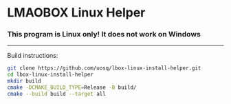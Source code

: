# LMAOBOX Linux Helper

### This program is Linux only! It does not work on Windows

---

Build instructions:

```sh
git clone https://github.com/uosq/lbox-linux-install-helper.git
cd lbox-linux-install-helper
mkdir build
cmake -DCMAKE_BUILD_TYPE=Release -B build/
cmake --build build --target all
```
